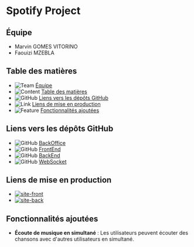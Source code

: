 # Spotify Project

## Équipe

- Marvin GOMES VITORINO
- Faouizi MZEBLA

## Table des matières

- ![Team](https://img.icons8.com/fluent/16/000000/conference-call.png) [Équipe](#équipe)
- ![Content](https://img.icons8.com/fluent/16/000000/content.png) [Table des matières](#table-des-matières)
- ![GitHub](https://img.icons8.com/fluent/16/000000/github.png) [Liens vers les dépôts GitHub](#liens-vers-les-dépôts-github)
- ![Link](https://img.icons8.com/fluent/16/000000/link.png) [Liens de mise en production](#liens-de-mise-en-production)
- ![Feature](https://img.icons8.com/fluent/16/000000/new-product.png) [Fonctionnalités ajoutées](#fonctionnalités-ajoutées)

## Liens vers les dépôts GitHub

- ![GitHub](https://img.icons8.com/fluent/16/000000/github.png) [BackOffice](https://github.com/Fazeur95/spotify-api)
- ![GitHub](https://img.icons8.com/fluent/16/000000/github.png) [FrontEnd](https://github.com/Fazeur95/spotify-front)
- ![GitHub](https://img.icons8.com/fluent/16/000000/github.png) [BackEnd](https://github.com/Fazeur95/spotify-back)
- ![GitHub](https://img.icons8.com/fluent/16/000000/github.png) [WebSocket](https://github.com/Fazeur95/spotify-websocket)

## Liens de mise en production

- [![site-front](https://img.shields.io/badge/Spotify_Front-1DB954?style=for-the-badge&logo=spotify&logoColor=white)](https://spotify-front-pi8l.onrender.com/)
- [![site-back](https://img.shields.io/badge/Spotify_Back-000000?style=for-the-badge&logo=spotify&logoColor=white)](https://spotify-back.onrender.com/)

## Fonctionnalités ajoutées

- **Écoute de musique en simultané** : Les utilisateurs peuvent écouter des chansons avec d'autres utilisateurs en simultané.
